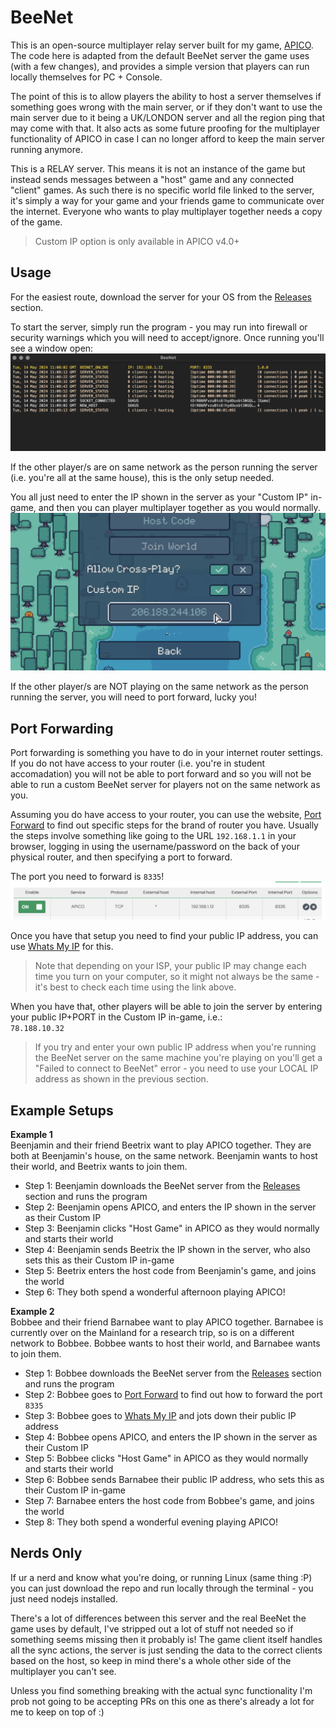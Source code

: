 # BeeNet
This is an open-source multiplayer relay server built for my game, [APICO](https://store.steampowered.com/app/1390190?utm_source=tnpage).  
The code here is adapted from the default BeeNet server the game uses (with a few changes), and provides a simple version that players can run locally themselves for PC + Console.

The point of this is to allow players the ability to host a server themselves if something goes wrong with the main server, or if they don't want to use the main server due to it being a UK/LONDON server and all the region ping that may come with that. It also acts as some future proofing for the multiplayer functionality of APICO in case I can no longer afford to keep the main server running anymore.

This is a RELAY server. This means it is not an instance of the game but instead sends messages between a "host" game and any connected "client" games. As such there is no specific world file linked to the server, it's simply a way for your game and your friends game to communicate over the internet. Everyone who wants to play multiplayer together needs a copy of the game.

> Custom IP option is only available in APICO v4.0+


## Usage
For the easiest route, download the server for your OS from the [Releases](https://github.com/ellraiser/beenet/releases) section.

To start the server, simply run the program - you may run into firewall or security warnings which you will need to accept/ignore. Once running you'll see a window open:  
![beenet screenshot](examples/beenet.png)

If the other player/s are on same network as the person running the server (i.e. you're all at the same house), this is the only setup needed.  

You all just need to enter the IP shown in the server as your "Custom IP" in-game, and then you can player multiplayer together as you would normally. 
![custom ip screenshot](examples/custom-ip.png)

If the other player/s are NOT playing on the same network as the person running the server, you will need to port forward, lucky you!


## Port Forwarding
Port forwarding is something you have to do in your internet router settings. If you do not have access to your router (i.e. you're in student accomadation) you will not be able to port forward and so you will not be able to run a custom BeeNet server for players not on the same network as you.

Assuming you do have access to your router, you can use the website, [Port Forward](https://portforward.com/router.htm) to find out specific steps for the brand of router you have.
Usually the steps involve something like going to the URL `192.168.1.1` in your browser, logging in using the username/password on the back of your physical router, and then specifying a port to forward.

The port you need to forward is `8335`!
![port forward screenshot](examples/port-forward.png)

Once you have that setup you need to find your public IP address, you can use [Whats My IP](https://www.whatismyip.com/) for this.  
> Note that depending on your ISP, your public IP may change each time you turn on your computer, so it might not always be the same - it's best to check each time using the link above.

When you have that, other players will be able to join the server by entering your public IP+PORT in the Custom IP in-game, i.e.:  
`78.188.10.32`  

> If you try and enter your own public IP address when you're running the BeeNet server on the same machine you're playing on you'll get a "Failed to connect to BeeNet" error - you need to use your LOCAL IP address as shown in the previous section.


## Example Setups
**Example 1**  
Beenjamin and their friend Beetrix want to play APICO together. They are both at Beenjamin's house, on the same network. Beenjamin wants to host their world, and Beetrix wants to join them.

- Step 1: Beenjamin downloads the BeeNet server from the [Releases](https://github.com/ellraiser/beenet/releases) section and runs the program
- Step 2: Beenjamin opens APICO, and enters the IP shown in the server as their Custom IP
- Step 3: Beenjamin clicks "Host Game" in APICO as they would normally and starts their world
- Step 4: Beenjamin sends Beetrix the IP shown in the server, who also sets this as their Custom IP in-game
- Step 5: Beetrix enters the host code from Beenjamin's game, and joins the world
- Step 6: They both spend a wonderful afternoon playing APICO!

**Example 2**  
Bobbee and their friend Barnabee want to play APICO together. Barnabee is currently over on the Mainland for a research trip, so is on a different network to Bobbee. Bobbee wants to host their world, and Barnabee wants to join them.

- Step 1: Bobbee downloads the BeeNet server from the [Releases](https://github.com/ellraiser/beenet/releases) section and runs the program
- Step 2: Bobbee goes to [Port Forward](https://portforward.com/router.htm) to find out how to forward the port `8335`
- Step 3: Bobbee goes to [Whats My IP](https://www.whatismyip.com/) and jots down their public IP address
- Step 4: Bobbee opens APICO, and enters the IP shown in the server as their Custom IP
- Step 5: Bobbee clicks "Host Game" in APICO as they would normally and starts their world
- Step 6: Bobbee sends Barnabee their public IP address, who sets this as their Custom IP in-game
- Step 7: Barnabee enters the host code from Bobbee's game, and joins the world
- Step 8: They both spend a wonderful evening playing APICO!


## Nerds Only
If ur a nerd and know what you're doing, or running Linux (same thing :P) you can just download the repo and run locally through the terminal - you just need nodejs installed.

There's a lot of differences between this server and the real BeeNet the game uses by default, I've stripped out a lot of stuff not needed so if something seems missing then it probably is! The game client itself handles all the sync actions, the server is just sending the data to the correct clients based on the host, so keep in mind there's a whole other side of the multiplayer you can't see. 

Unless you find something breaking with the actual sync functionality I'm prob not going to be accepting PRs on this one as there's already a lot for me to keep on top of :)

